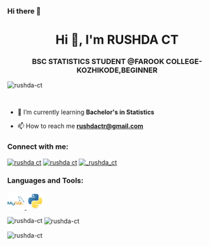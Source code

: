 ### Hi there 👋

<!--
**Rushda-CT/RUSHDA-CT** is a ✨ _special_ ✨ repository because its `README.md` (this file) appears on your GitHub profile.

Here are some ideas to get you started:

- 🔭 I’m currently working on ...
- 🌱 I’m currently learning ...
- 👯 I’m looking to collaborate on ...
- 🤔 I’m looking for help with ...
- 💬 Ask me about ...
- 📫 How to reach me: ...
- 😄 Pronouns: ...
- ⚡ Fun fact: ...
--><h1 align="center">Hi 👋, I'm RUSHDA CT</h1>
<h3 align="center">BSC STATISTICS STUDENT @FAROOK COLLEGE-KOZHIKODE,BEGINNER</h3>

<p align="left"> <img src="https://komarev.com/ghpvc/?username=rushda-ct&label=Profile%20views&color=0e75b6&style=flat" alt="rushda-ct" /> </p>

<p align="left"> <a href="https://twitter.com/" target="blank"><img src="https://img.shields.io/twitter/follow/?logo=twitter&style=for-the-badge" alt="" /></a> </p>

- 🌱 I’m currently learning **Bachelor's in Statistics**

- 📫 How to reach me **rushdactr@gmail.com**

<h3 align="left">Connect with me:</h3>
<p align="left">
<a href="https://linkedin.com/in/rushda ct" target="blank"><img align="center" src="https://raw.githubusercontent.com/rahuldkjain/github-profile-readme-generator/master/src/images/icons/Social/linked-in-alt.svg" alt="rushda ct" height="30" width="40" /></a>
<a href="https://kaggle.com/rushda ct" target="blank"><img align="center" src="https://raw.githubusercontent.com/rahuldkjain/github-profile-readme-generator/master/src/images/icons/Social/kaggle.svg" alt="rushda ct" height="30" width="40" /></a>
<a href="https://instagram.com/_rushda_ct" target="blank"><img align="center" src="https://raw.githubusercontent.com/rahuldkjain/github-profile-readme-generator/master/src/images/icons/Social/instagram.svg" alt="_rushda_ct" height="30" width="40" /></a>
</p>

<h3 align="left">Languages and Tools:</h3>
<p align="left"> <a href="https://www.mysql.com/" target="_blank" rel="noreferrer"> <img src="https://raw.githubusercontent.com/devicons/devicon/master/icons/mysql/mysql-original-wordmark.svg" alt="mysql" width="40" height="40"/> </a> <a href="https://www.python.org" target="_blank" rel="noreferrer"> <img src="https://raw.githubusercontent.com/devicons/devicon/master/icons/python/python-original.svg" alt="python" width="40" height="40"/> </a> </p>

<p><img align="left" src="https://github-readme-stats.vercel.app/api/top-langs?username=rushda-ct&show_icons=true&locale=en&layout=compact" alt="rushda-ct" /></p>

<p>&nbsp;<img align="center" src="https://github-readme-stats.vercel.app/api?username=rushda-ct&show_icons=true&locale=en" alt="rushda-ct" /></p>

<p><img align="center" src="https://github-readme-streak-stats.herokuapp.com/?user=rushda-ct&" alt="rushda-ct" /></p>

